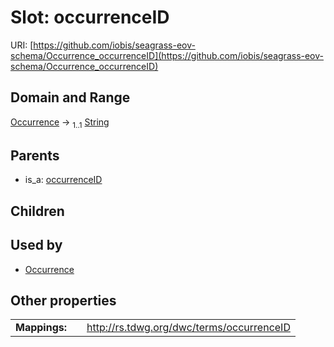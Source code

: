 
# Slot: occurrenceID



URI: [https://github.com/iobis/seagrass-eov-schema/Occurrence_occurrenceID](https://github.com/iobis/seagrass-eov-schema/Occurrence_occurrenceID)


## Domain and Range

[Occurrence](Occurrence.md) &#8594;  <sub>1..1</sub> [String](types/String.md)

## Parents

 *  is_a: [occurrenceID](occurrenceID.md)

## Children


## Used by

 * [Occurrence](Occurrence.md)

## Other properties

|  |  |  |
| --- | --- | --- |
| **Mappings:** | | http://rs.tdwg.org/dwc/terms/occurrenceID |